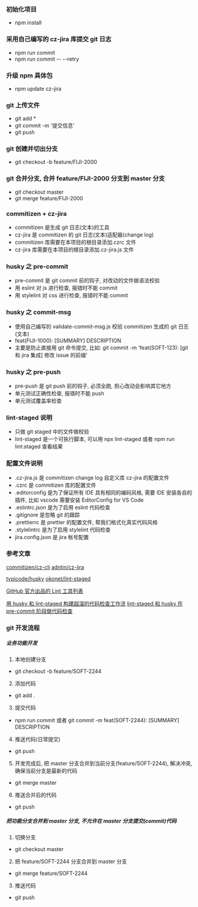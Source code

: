 ### 初始化项目

- npm install

### 采用自己编写的 cz-jira 库提交 git 日志

- npm run commit
- npm run commit -- --retry

### 升级 npm 具体包

- npm update cz-jira

### git 上传文件

- git add \*
- git commit -m '提交信息'
- git push

### git 创建并切出分支

- git checkout -b feature/FIJI-2000

### git 合并分支, 合并 feature/FIJI-2000 分支到 master 分支

- git checkout master
- git merge feature/FIJI-2000

### commitizen + cz-jira

- commitizen 是生成 git 日志(文本)的工具
- cz-jira 是 commitizen 的 git 日志(文本)适配器(change log)
- commitizen 库需要在本项目的根目录添加.czrc 文件
- cz-jira 库需要在本项目的根目录添加.cz-jira.js 文件

### husky 之 pre-commit

- pre-commit 是 git commit 前的钩子, 对改动的文件做语法校验
- 用 eslint 对 js 进行检查, 报错时不能 commit
- 用 stylelint 对 css 进行检查, 报错时不能 commit

### husky 之 commit-msg

- 使用自己编写的 validate-commit-msg.js 校验 commitizen 生成的 git 日志(文本)
- feat(FIJI-1000): [SUMMARY] DESCRIPTION
- 主要是防止直接用 git 命令提交, 比如: git commit -m 'feat(SOFT-123): [git 和 jira 集成] 修改 issue 的前缀'

### husky 之 pre-push

- pre-push 是 git push 前的钩子, 必须全跑, 担心改动会影响其它地方
- 单元测试正确性检查, 报错时不能 push
- 单元测试覆盖率检查

### lint-staged 说明

- 只做 git staged 中的文件做校验
- lint-staged 是一个可执行脚本, 可以用 npx lint-staged 或者 npm run lint:staged 查看结果

### 配置文件说明

- .cz-jira.js 是 commitizen change log 自定义库 cz-jira 的配置文件
- .czrc 是 commitizen 库的配置文件
- .editorconfig 是为了保证所有 IDE 具有相同的编码风格, 需要 IDE 安装各自的插件, 比如 vscode 需要安装 EditorConfig for VS Code
- .eslintrc.json 是为了启用 eslint 代码检查
- .gitignore 是忽略 git 的跟踪
- .prettierrc 是 prettier 的配置文件, 帮我们格式化真实代码风格
- .stylelintrc 是为了启用 stylelint 代码检查
- jira.config.json 是 jira 帐号配置

### 参考文章

[commitizen/cz-cli](https://github.com/commitizen/cz-cli)
[adntin/cz-jira](https://github.com/adntin/cz-jira)

[typicode/husky](https://github.com/typicode/husky)
[okonet/lint-staged](https://github.com/okonet/lint-staged)

[GitHub 官方出品的 Lint 工具列表](https://github.com/collections/clean-code-linters)

[用 husky 和 lint-staged 构建超溜的代码检查工作流](https://segmentfault.com/a/1190000009546913)
[lint-staged 和 husky 在 pre-commit 阶段做代码检查](https://dsb123dsb.github.io/2018/05/26/lint-staged%E5%92%8Chusky%E5%9C%A8pre-commit%E9%98%B6%E6%AE%B5%E5%81%9A%E4%BB%A3%E7%A0%81%E6%A3%80%E6%9F%A5/)

### git 开发流程

##### 业务功能开发

1. 本地创建分支

- git checkout -b feature/SOFT-2244

2. 添加代码

- git add .

3. 提交代码

- npm run commit 或者 git commit -m feat(SOFT-2244): [SUMMARY] DESCRIPTION

4. 推送代码(日常提交)

- git push

5. 开发完成后, 把 master 分支合并到当前分支(feature/SOFT-2244), 解决冲突, 确保当前分支是最新的代码

- git merge master

6. 推送合并后的代码

- git push

##### 把功能分支合并到 master 分支, 不允许在 master 分支提交(commit)代码

1. 切换分支

- git checkout master

2. 把 feature/SOFT-2244 分支合并到 master 分支

- git merge feature/SOFT-2244

3. 推送代码

- git push
